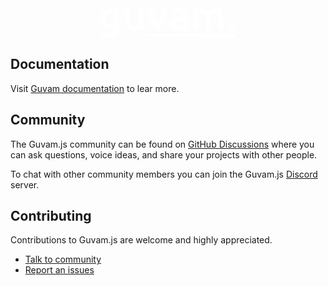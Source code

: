 <div align="center">
  <a href="https://guvam.com">
    <picture>
      <svg xmlns="http://www.w3.org/2000/svg" width="220" height="48" fill="white" viewBox="0 0 145 32"><path fill="white" d="M5.48 11.22q0 3.311 1.46 4.859 1.502 1.505 3.844 1.505 1.282 0 2.387-.344 1.149-.345 1.857-.817V4.773a12 12 0 0 0-1.415-.216q-.84-.129-2.121-.129-2.918 0-4.464 1.892-1.548 1.849-1.547 4.9m14.896 9.545q0 5.374-2.829 7.867-2.785 2.494-8.575 2.494-2.121 0-4.154-.344a24 24 0 0 1-3.625-.903l.973-4.428q1.37.559 3.094.903 1.767.345 3.8.344 3.227 0 4.598-1.29t1.37-3.826v-.86q-.795.387-2.122.774-1.281.387-2.961.387-2.21 0-4.067-.688a8.75 8.75 0 0 1-3.138-2.02Q1.46 17.84.707 15.863 0 13.844 0 11.22 0 8.77.751 6.707q.795-2.064 2.255-3.526Q4.508 1.72 6.63.903t4.818-.817q2.607 0 4.95.387t3.978.817zM46.14 22.356q-1.546.386-4.021.773-2.475.43-5.437.43-2.784 0-4.685-.774-1.857-.773-3.005-2.15-1.105-1.374-1.591-3.267-.487-1.935-.487-4.213V.56h5.348v11.78q0 3.611 1.061 5.158 1.105 1.548 3.801 1.548.973 0 2.033-.086 1.105-.086 1.636-.215V.56h5.348zM58.87 23.043q-2.21-4.428-4.552-10.146Q52.02 7.137 50.119.56h5.702q.486 1.891 1.105 4.084.663 2.15 1.37 4.342.75 2.15 1.503 4.213.795 2.021 1.458 3.655.663-1.635 1.415-3.655.75-2.063 1.458-4.213.752-2.192 1.415-4.342.663-2.193 1.149-4.084h5.525q-1.901 6.578-4.243 12.338-2.299 5.718-4.509 10.146zM84.345 19.39q2.476 0 3.757-.259v-5.76a11 11 0 0 0-1.282-.259 13.16 13.16 0 0 0-3.669 0 6 6 0 0 0-1.634.473q-.708.345-1.15.99-.441.6-.442 1.547 0 1.848 1.194 2.58 1.192.687 3.226.687M83.903 0q2.652 0 4.464.645T91.24 2.45q1.106 1.16 1.547 2.837.486 1.635.486 3.611v13.629q-1.237.258-3.756.601-2.476.387-5.614.387-2.078 0-3.8-.387-1.725-.387-2.962-1.246a6.2 6.2 0 0 1-1.9-2.236q-.664-1.376-.664-3.396 0-1.935.752-3.268a6.26 6.26 0 0 1 2.121-2.15q1.326-.859 3.05-1.203a17 17 0 0 1 3.668-.387q.885 0 1.857.13.972.084 2.077.343v-.86q0-.903-.22-1.72a3.25 3.25 0 0 0-.796-1.418q-.53-.645-1.459-.989-.884-.345-2.254-.344-1.857 0-3.403.258t-2.52.602l-.663-4.213Q77.804.687 79.75.344A24 24 0 0 1 83.903 0M112.994 11.22q0-3.525-.928-5.072-.884-1.59-3.359-1.59-.885 0-1.945.128-1.061.13-1.591.215v18.142h-5.348V1.29q1.547-.431 4.022-.817a35 35 0 0 1 5.304-.387q2.386 0 3.889.602 1.547.602 2.564 1.59.486-.343 1.237-.73a11 11 0 0 1 1.68-.688q.928-.344 1.945-.56a10.7 10.7 0 0 1 2.121-.214q2.697 0 4.42.774 1.768.731 2.74 2.106 1.017 1.333 1.371 3.268.397 1.89.397 4.17v12.64h-5.348V11.22q0-3.525-.884-5.073-.883-1.59-3.403-1.59-1.281 0-2.431.429-1.15.387-1.724.774.354 1.074.487 2.278.132 1.204.132 2.58v12.424h-5.348zM144.076 20.206q0 1.505-1.06 2.45-1.017.946-2.476.946-1.502 0-2.519-.945-1.017-.947-1.017-2.451t1.017-2.45q1.017-.99 2.519-.99 1.46 0 2.476.99 1.06.945 1.06 2.45M42.998 27.97c0-.374.304-.677.678-.677h98.611a2 2 0 0 1 2 2v.64a2 2 0 0 1-2.066 1.998l-98.567-3.283a.68.68 0 0 1-.656-.677"></path></svg>
    </picture>
  </a>
</div>

## Documentation

Visit [Guvam documentation](https://guvam.com/docs) to lear more.

## Community

The Guvam.js community can be found on [GitHub Discussions](https://github.com/guvam/guvam/discussions) where you can ask questions, voice ideas, and share your projects with other people.

To chat with other community members you can join the Guvam.js [Discord](https://guvam.com/discord) server.

## Contributing

Contributions to Guvam.js are welcome and highly appreciated.

- [Talk to community](https://github.com/guvam/guvam/discussions)
- [Report an issues](https://github.com/guvam/guvam/issues)
